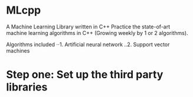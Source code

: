 # MLcpp
A Machine Learning Library written in C++
Practice the state-of-art machine learning algorithms in C++ (Growing weekly by 1 or 2 algorithms). 

Algorithms included 
⋅⋅1. Artificial neural network
..2. Support vector machines

# Step one: Set up the third party libraries
